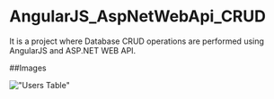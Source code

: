 # AngularJS_AspNetWebApi_CRUD

It is a project where Database CRUD operations are performed using AngularJS and ASP.NET WEB API.

##Images

!["Users Table"]("https://i.hizliresim.com/y6AXr9.png")
